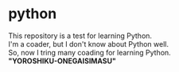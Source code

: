 # python
This repository is a test for learning Python.<br>
I'm a coader, but I don't know about Python well.<br>
So, now I tring many coading for learning Python.<br>
<b>"YOROSHIKU-ONEGAISIMASU"</b>
